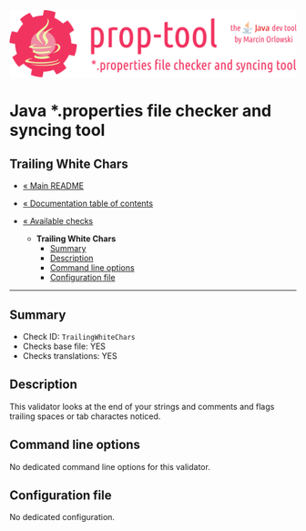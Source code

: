 ![prop-tool logo](../../artwork/prop-tool-logo.png)

# Java *.properties file checker and syncing tool #

## Trailing White Chars ##

* [« Main README](../../README.md)
* [« Documentation table of contents](../README.md)


* [« Available checks](README.md)
  * **Trailing White Chars**
    * [Summary](#summary)
    * [Description](#description)
    * [Command line options](#command-line-options)
    * [Configuration file](#configuration-file)

---

## Summary ##

* Check ID: `TrailingWhiteChars`
* Checks base file: YES
* Checks translations: YES

## Description ##

This validator looks at the end of your strings and comments and flags trailing spaces or tab charactes noticed.

## Command line options ##

No dedicated command line options for this validator.

## Configuration file ##

No dedicated configuration.

